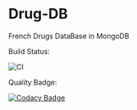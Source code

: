 # Drug-DB
French Drugs DataBase in MongoDB

Build Status:

![CI](https://github.com/Nathan-Moignard/Drug-DB/workflows/CI/badge.svg)

Quality Badge:

[![Codacy Badge](https://app.codacy.com/project/badge/Grade/615db405100940bd92e5edaea446cedc)](https://www.codacy.com?utm_source=github.com&amp;utm_medium=referral&amp;utm_content=Nathan-Moignard/Drug-DB&amp;utm_campaign=Badge_Grade)
